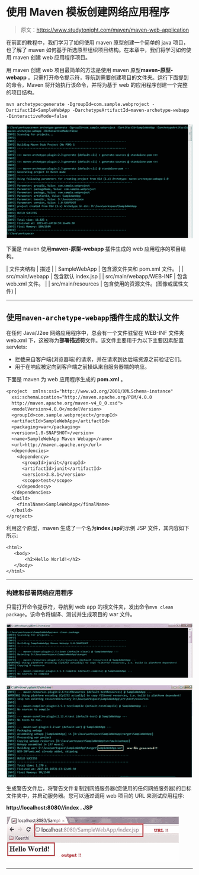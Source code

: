 # 使用 Maven 模板创建网络应用程序

> 原文：<https://www.studytonight.com/maven/maven-web-application>

在前面的教程中，我们学习了如何使用 maven 原型创建一个简单的 java 项目，也了解了 maven 如何基于所选原型组织项目结构。在本章中，我们将学习如何使用 maven 创建 web 应用程序项目。

用 maven 创建 web 项目最简单的方法是使用 maven 原型**maven-原型-webapp** 。只需打开命令提示符，导航到需要创建项目的文件夹。运行下面提到的命令，Maven 将开始执行该命令，并将为基于 web 的应用程序创建一个完整的项目结构。

```
mvn archetype:generate -DgroupId=com.sample.webproject -DartifactId=SampleWebApp -DarchetypeArtifactId=maven-archetype-webapp -DinteractiveMode=false
```

![Creating Simple Web Application in Maven](img/b81753692a30947505cdd7b8eedd1c0e.png)

下面是 maven 使用**maven-原型-webapp** 插件生成的 web 应用程序的项目结构。

| 文件夹结构 | 描述 |
| SampleWebApp | 包含源文件夹和 pom.xml 文件。 |
| src/main/webapp | 包含默认 index.jsp |
| src/main/webapp/WEB-INF | 包含 web.xml 文件。 |
| src/main/resources | 包含使用的资源文件。(图像或属性文件) |

* * *

## 使用`maven-archetype-webapp`插件生成的默认文件

在任何 Java/J2ee 网络应用程序中，总会有一个文件驻留在 WEB-INF 文件夹 web.xml 下，这被称为**部署描述符**文件。该文件主要用于为以下主要因素配置 servlets:

*   拦截来自客户端(浏览器端)的请求，并在请求到达后端资源之前验证它们。
*   用于在响应被定向到客户端之前操纵来自服务器端的响应。

下面是 maven 为 web 应用程序生成的 **pom.xml** 。

```
<project  xmlns:xsi="http://www.w3.org/2001/XMLSchema-instance"
  xsi:schemaLocation="http://maven.apache.org/POM/4.0.0 
  http://maven.apache.org/maven-v4_0_0.xsd">
  <modelVersion>4.0.0</modelVersion>
  <groupId>com.sample.webproject</groupId>
  <artifactId>SampleWebApp</artifactId>
  <packaging>war</packaging>
  <version>1.0-SNAPSHOT</version>
  <name>SampleWebApp Maven Webapp</name>
  <url>http://maven.apache.org</url>
  <dependencies>
    <dependency>
      <groupId>junit</groupId>
      <artifactId>junit</artifactId>
      <version>3.8.1</version>
      <scope>test</scope>
    </dependency>
  </dependencies>
  <build>
    <finalName>SampleWebApp</finalName>
  </build>
</project> 
```

利用这个原型，maven 生成了一个名为**index.jsp**的示例 JSP 文件，其内容如下所示:

```
<html>
   <body>
       <h2>Hello World!</h2>
   </body>
</html> 
```

* * *

### 构建和部署网络应用程序

只需打开命令提示符，导航到 web app 的根文件夹，发出命令`mvn clean package`。该命令将编译、测试并生成项目的 war 文件。

![Clean and Build Web Project in Maven](img/af6217dab2325356f39ac6cfb8990ca4.png)

![Clean and Build Web Project in Maven](img/23a6f421463f1d10790defa577942fe5.png)

生成警告文件后，将警告文件复制到网络服务器(您使用的任何网络服务器)的目标文件夹中，并启动服务器。您可以通过调用 web 项目的 URL 来测试应用程序:

**http://localhost:8080/<project name>/index . JSP**

![Clean and Build Web Project in Maven](img/95de9e1a9e33ac0f9c2005523f9ec7f8.png)

* * *